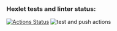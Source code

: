 ### Hexlet tests and linter status:

[![Actions Status](https://github.com/koshkarik/devops-for-programmers-project-lvl1/workflows/hexlet-check/badge.svg)](https://github.com/koshkarik/devops-for-programmers-project-lvl1/actions)
![test and push actions](https://github.com/koshkarik/devops-for-programmers-project-lvl1/workflows/push.yml/badge.svg)
